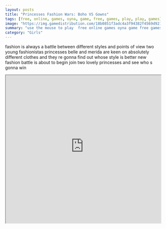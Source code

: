 ```yaml
---
layout: posts
title: "Princesses Fashion Wars: Boho VS Gowns"
tags: [free, online, games, oyna, game, free, games, play, play, games]
image: "https://img.gamedistribution.com/18b0851f3adc4a3f94382f4569d92198.jpg"
summary: "use the mouse to play  free online games oyna game free games play play games"
category: "Girls"
---
```


fashion is always a battle between different styles and points of view two young fashionistas princesses belle and merida are keen on absolutely different clothes and they re gonna find out whose style is better new fashion battle is about to begin join two lovely princesses and see who s gonna win

<iframe width="100%" height="480px;" src="https://html5.gamedistribution.com/18b0851f3adc4a3f94382f4569d92198/"></iframe>